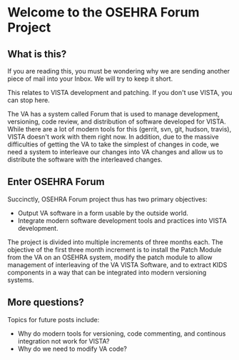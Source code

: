 # Welcome to the OSEHRA Forum Project

## What is this?
If you are reading this, you must be wondering why we are sending another
piece of mail into your Inbox. We will try to keep it short.

This relates to VISTA development and patching. If you don't use VISTA, you
can stop here.

The VA has a system called Forum that is used to manage development, versioning,
code review, and distribution of software developed for VISTA. While there are
a lot of modern tools for this (gerrit, svn, git, hudson, travis),
VISTA doesn't work with them right now. In addition, due to the massive
difficulties of getting the VA to take the simplest of changes in code, we
need a system to interleave our changes into VA changes and allow us to 
distribute the software with the interleaved changes.

## Enter OSEHRA Forum
Succinctly, OSEHRA Forum project thus has two primary objectives:

- Output VA software in a form usable by the outside world.
- Integrate modern software development tools and practices into VISTA development.

The project is divided into multiple increments of three months each. The objective of
the first three month increment is to install the Patch Module from the VA on an
OSEHRA system, modify the patch module to allow management of interleaving of
the VA VISTA Software, and to extract KIDS components in a way that can be
integrated into modern versioning systems.

## More questions?
Topics for future posts include:

- Why do modern tools for versioning, code commenting, and continous integration
  not work for VISTA?
- Why do we need to modify VA code?
